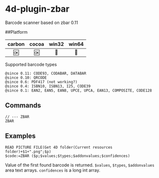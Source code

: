 # 4d-plugin-zbar
Barcode scanner based on zbar 0.11

##Platform

| carbon | cocoa | win32 | win64 |
|:------:|:-----:|:---------:|:---------:|
|🆗|🆗|🚫|🚫|

Supported barcode types

```
@since 0.11: CODE93, CODABAR, DATABAR
@since 0.10: QRCODE
@since 0.6: PDF417 (not working?)
@since 0.4: ISBN10, ISBN13, I25, CODE39
@since 0.1: EAN2, EAN5, EAN8, UPCE, UPCA, EAN13, COMPOSITE, CODE128
```

Commands
---
```
// --- ZBAR
ZBAR
```

Examples
---
```
READ PICTURE FILE(Get 4D folder(Current resources folder)+$1+".png";$p)
$code:=ZBAR ($p;$values;$types;$addonvalues;$confidences)
```

Value of the first found barcode is returned. ``$values``, ``$types``, ``$addonvalues`` area text arrays. ``confidences`` is a long int array.

